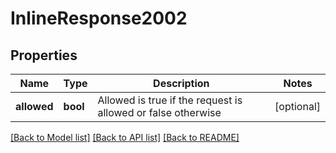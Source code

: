 # InlineResponse2002

## Properties
Name | Type | Description | Notes
------------ | ------------- | ------------- | -------------
**allowed** | **bool** | Allowed is true if the request is allowed or false otherwise | [optional] 

[[Back to Model list]](../README.md#documentation-for-models) [[Back to API list]](../README.md#documentation-for-api-endpoints) [[Back to README]](../README.md)



